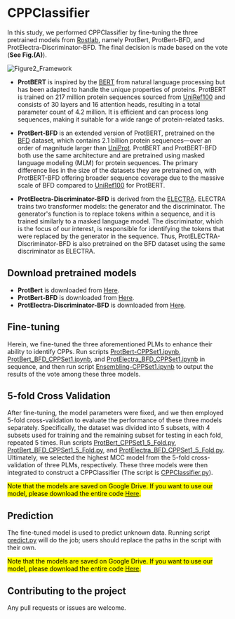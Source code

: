 # CPPClassifier
In this study, we performed CPPClassifier by fine-tuning the three pretrained models from [Rostlab](https://huggingface.co/Rostlab), namely ProtBert, ProtBert-BFD, and ProtElectra-Discriminator-BFD. The final decision is made based on the vote (**See Fig.(A)**).

![Figure2_Framework](https://github.com/user-attachments/assets/ab8cbdf5-6f4d-42de-bdcd-4913b120448e)

- **ProtBERT** is inspired by the [BERT](https://arxiv.org/pdf/1810.04805) from natural language processing but has been adapted to handle the unique properties of proteins. ProtBERT is trained on 217 million protein sequences sourced from [UniRef100](https://www.uniprot.org/help/downloads) and consists of 30 layers and 16 attention heads, resulting in a total parameter count of 4.2 million. It is efficient and can process long sequences, making it suitable for a wide range of protein-related tasks.
  
- **ProtBert-BFD** is an extended version of ProtBERT, pretrained on the [BFD](https://bfd.mmseqs.com/) dataset, which contains 2.1 billion protein sequences—over an order of magnitude larger than [UniProt](https://www.uniprot.org/). ProtBERT and ProtBERT-BFD both use the same architecture and are pretrained using masked language modeling (MLM) for protein sequences. The primary difference lies in the size of the datasets they are pretrained on, with ProtBERT-BFD offering broader sequence coverage due to the massive scale of BFD compared to [UniRef100](https://www.uniprot.org/help/downloads) for ProtBERT.
  
- **ProtElectra-Discriminator-BFD** is derived from the [ELECTRA](https://arxiv.org/pdf/2003.10555). ELECTRA trains two transformer models: the generator and the discriminator. The generator's function is to replace tokens within a sequence, and it is trained similarly to a masked language model. The discriminator, which is the focus of our interest, is responsible for identifying the tokens that were replaced by the generator in the sequence. Thus, ProtELECTRA-Discriminator-BFD is also pretrained on the BFD dataset using the same discriminator as ELECTRA.

## Download pretrained models
-  **ProtBert** is downloaded from [Here](https://huggingface.co/Rostlab/prot_bert).
-  **ProtBert-BFD** is downloaded from [Here](https://huggingface.co/Rostlab/prot_bert_bfd).
-  **ProtElectra-Discriminator-BFD** is downloaded from [Here](https://huggingface.co/Rostlab/prot_electra_discriminator_bfd).

## Fine-tuning
Herein, we fine-tuned the three aforementioned PLMs to enhance their ability to identify CPPs. Run scripts [ProtBert-CPPSet1.ipynb](https://github.com/QiufenChen/CPPCGM/blob/main/CPPClassifier/ProtBert-CPPSet1.ipynb), [ProtBert_BFD_CPPSet1.ipynb](https://github.com/QiufenChen/CPPCGM/blob/main/CPPClassifier/ProtBert_BFD_CPPSet1.ipynb), and [ProtElectra_BFD_CPPSet1.ipynb](https://github.com/QiufenChen/CPPCGM/blob/main/CPPClassifier/ProtElectra_BFD_CPPSet1.ipynb) in sequence, and then run script [Ensembling-CPPSet1.ipynb](https://github.com/QiufenChen/CPPCGM/blob/main/CPPClassifier/Ensembling-CPPSet1.ipynb) to output the results of the vote among these three models.

## 5-fold Cross Validation
After fine-tuning, the model parameters were fixed, and we then employed 5-fold cross-validation to evaluate the performance of these three models separately. Specifically, the dataset was divided into 5 subsets, with 4 subsets used for training and the remaining subset for testing in each fold, repeated 5 times. Run scripts [ProtBert_CPPSet1_5_Fold.py](https://github.com/QiufenChen/CPPCGM/blob/main/CPPClassifier/ProtBert_CPPSet1_5_Fold.py), [ProtBert_BFD_CPPSet1_5_Fold.py](https://github.com/QiufenChen/CPPCGM/blob/main/CPPClassifier/ProtBert_BFD_CPPSet1_5_Fold.py), and [ProtElectra_BFD_CPPSet1_5_Fold.py](https://github.com/QiufenChen/CPPCGM/blob/main/CPPClassifier/ProtElectra_BFD_CPPSet1_5_Fold.py). Ultimately, we selected the highest MCC model from the 5-fold cross-validation of three PLMs, respectively. These three models were then integrated to construct a CPPClassifier (The script is [CPPClassifier.py](https://github.com/QiufenChen/CPPCGM/blob/main/CPPClassifier/CPPClassifier.py)).

<mark> Note that the models are saved on Google Drive. If you want to use our model, please download the entire code [Here](https://drive.google.com/drive/folders/19NOMd5v2z8atrNn5D0zq29Rw2hSVUe5W?usp=drive_link). <mark>

## Prediction
The fine-tuned model is used to predict unknown data. Running script [predict.py](https://github.com/QiufenChen/CPPCGM/blob/main/CPPClassifier/predict.py)  will do the job; users should replace the paths in the script with their own.

<mark> Note that the models are saved on Google Drive. If you want to use our model, please download the entire code [Here](https://drive.google.com/drive/folders/19NOMd5v2z8atrNn5D0zq29Rw2hSVUe5W?usp=drive_link). <mark>

## Contributing to the project
Any pull requests or issues are welcome.





